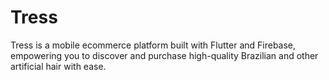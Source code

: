 # Tress
Tress is a mobile ecommerce platform built with Flutter and Firebase, empowering you to discover and purchase high-quality Brazilian and other artificial hair with ease.
